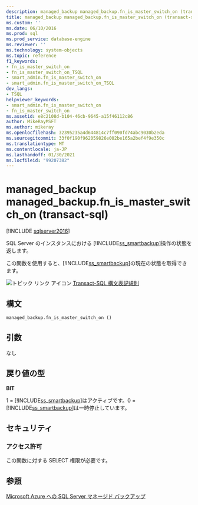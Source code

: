 ```yaml
---
description: managed_backup managed_backup.fn_is_master_switch_on (transact-sql)
title: managed_backup managed_backup.fn_is_master_switch_on (transact-sql) |Microsoft Docs
ms.custom: ''
ms.date: 06/10/2016
ms.prod: sql
ms.prod_service: database-engine
ms.reviewer: ''
ms.technology: system-objects
ms.topic: reference
f1_keywords:
- fn_is_master_switch_on
- fn_is_master_switch_on_TSQL
- smart_admin.fn_is_master_switch_on
- smart_admin.fn_is_master_switch_on_TSQL
dev_langs:
- TSQL
helpviewer_keywords:
- smart_admin.fn_is_master_switch_on
- fn_is_master_switch_on
ms.assetid: e8c2108d-b104-46cb-9645-a15f46112c86
author: MikeRayMSFT
ms.author: mikeray
ms.openlocfilehash: 32395235a4d644814c7ff090fd74abc9030b2eda
ms.sourcegitcommit: 33f0f190f962059826e002be165a2bef4f9e350c
ms.translationtype: MT
ms.contentlocale: ja-JP
ms.lasthandoff: 01/30/2021
ms.locfileid: "99207382"
---
```

# <a name="managed_backupfn_is_master_switch_on-transact-sql"></a>managed_backup managed_backup.fn_is_master_switch_on (transact-sql)
[!INCLUDE [sqlserver2016](../../includes/applies-to-version/sqlserver2016.md)]

  SQL Server のインスタンスにおける [!INCLUDE[ss_smartbackup](../../includes/ss-smartbackup-md.md)]操作の状態を返します。  
  
 この関数を使用すると、[!INCLUDE[ss_smartbackup](../../includes/ss-smartbackup-md.md)]の現在の状態を取得できます。  
  
 
 ![トピック リンク アイコン](../../database-engine/configure-windows/media/topic-link.gif "トピック リンク アイコン") [Transact-SQL 構文表記規則](../../t-sql/language-elements/transact-sql-syntax-conventions-transact-sql.md)  
  
## <a name="syntax"></a>構文  
  
```sql  
managed_backup.fn_is_master_switch_on ()  
```  
  
##  <a name="arguments"></a><a name="Arguments"></a> 引数  
 なし  
  
## <a name="return-type"></a>戻り値の型  
 **BIT**  
  
 1 = [!INCLUDE[ss_smartbackup](../../includes/ss-smartbackup-md.md)]はアクティブです。0 = [!INCLUDE[ss_smartbackup](../../includes/ss-smartbackup-md.md)]は一時停止しています。  
  
## <a name="security"></a>セキュリティ  
  
### <a name="permissions"></a>アクセス許可  
 この関数に対する SELECT 権限が必要です。  
  
## <a name="see-also"></a>参照  
 [Microsoft Azure への SQL Server マネージド バックアップ](../../relational-databases/backup-restore/sql-server-managed-backup-to-microsoft-azure.md)  
  
  
